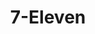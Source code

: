 ---
title: "7-Eleven"
url: /colorado-springs/7-eleven-east-pikes-peak-avenue/
shop: Lebensmittel
---